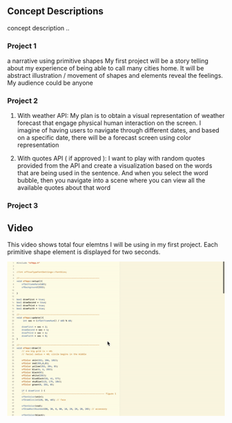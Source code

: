 ## Concept Descriptions

concept description ..

### Project 1

a narrative using primitive shapes
My first project will be a story telling about my experience of being able to call many cities home. It will be abstract illustration / movement of shapes and elements reveal the feelings. My audience could be anyone 

### Project 2

1) With weather API: My plan is to obtain a visual representation of weather forecast that engage physical human interaction on the screen. I imagine of having users to navigate through different dates, and based on a specific date, there will be a forecast screen using color representation

2) With quotes API ( if approved ): I want to play with random quotes provided from the API and create a visualization based on the words that are being used in the sentence. And when you select the word bubble, then you navigate into a scene where you can view all the available quotes about that word


### Project 3



## Video

This video shows total four elemtns I will be using in my first project. Each primitive shape element is displayed for two seconds.

![primitive shape](./video/primitive-shapes.gif)
